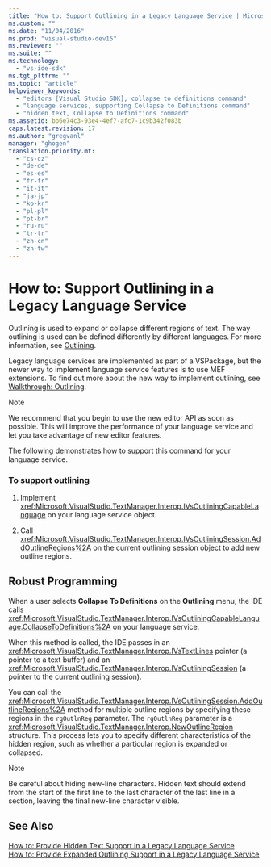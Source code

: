 ```yaml
---
title: "How to: Support Outlining in a Legacy Language Service | Microsoft Docs"
ms.custom: ""
ms.date: "11/04/2016"
ms.prod: "visual-studio-dev15"
ms.reviewer: ""
ms.suite: ""
ms.technology: 
  - "vs-ide-sdk"
ms.tgt_pltfrm: ""
ms.topic: "article"
helpviewer_keywords: 
  - "editors [Visual Studio SDK], collapse to definitions command"
  - "language services, supporting Collapse to Definitions command"
  - "hidden text, Collapse to Definitions command"
ms.assetid: bb6e74c3-93e4-4ef7-afc7-1c9b342f083b
caps.latest.revision: 17
ms.author: "gregvanl"
manager: "ghogen"
translation.priority.mt: 
  - "cs-cz"
  - "de-de"
  - "es-es"
  - "fr-fr"
  - "it-it"
  - "ja-jp"
  - "ko-kr"
  - "pl-pl"
  - "pt-br"
  - "ru-ru"
  - "tr-tr"
  - "zh-cn"
  - "zh-tw"
---
```

# How to: Support Outlining in a Legacy Language Service
Outlining is used to expand or collapse different regions of text. The way outlining is used can be defined differently by different languages. For more information, see [Outlining](../../ide/outlining.md).  
  
 Legacy language services are implemented as part of a VSPackage, but the newer way to implement language service features is to use MEF extensions. To find out more about the new way to implement outlining, see [Walkthrough: Outlining](../../extensibility/walkthrough-outlining.md).  
  
> [!NOTE]
>  We recommend that you begin to use the new editor API as soon as possible. This will improve the performance of your language service and let you take advantage of new editor features.  
  
 The following demonstrates how to support this command for your language service.  
  
### To support outlining  
  
1.  Implement <xref:Microsoft.VisualStudio.TextManager.Interop.IVsOutliningCapableLanguage> on your language service object.  
  
2.  Call <xref:Microsoft.VisualStudio.TextManager.Interop.IVsOutliningSession.AddOutlineRegions%2A> on the current outlining session object to add new outline regions.  
  
## Robust Programming  
 When a user selects **Collapse To Definitions** on the **Outlining** menu, the IDE calls <xref:Microsoft.VisualStudio.TextManager.Interop.IVsOutliningCapableLanguage.CollapseToDefinitions%2A> on your language service.  
  
 When this method is called, the IDE passes in an <xref:Microsoft.VisualStudio.TextManager.Interop.IVsTextLines> pointer (a pointer to a text buffer) and an <xref:Microsoft.VisualStudio.TextManager.Interop.IVsOutliningSession> (a pointer to the current outlining session).  
  
 You can call the <xref:Microsoft.VisualStudio.TextManager.Interop.IVsOutliningSession.AddOutlineRegions%2A> method for multiple outline regions by specifying these regions in the `rgOutlnReg` parameter. The `rgOutlnReg` parameter is a <xref:Microsoft.VisualStudio.TextManager.Interop.NewOutlineRegion> structure. This process lets you to specify different characteristics of the hidden region, such as whether a particular region is expanded or collapsed.  
  
> [!NOTE]
>  Be careful about hiding new-line characters. Hidden text should extend from the start of the first line to the last character of the last line in a section, leaving the final new-line character visible.  
  
## See Also  
 [How to: Provide Hidden Text Support in a Legacy Language Service](../../extensibility/internals/how-to-provide-hidden-text-support-in-a-legacy-language-service.md)   
 [How to: Provide Expanded Outlining Support in a Legacy Language Service](../../extensibility/internals/how-to-provide-expanded-outlining-support-in-a-legacy-language-service.md)